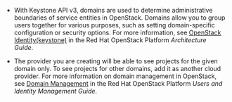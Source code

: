  - With Keystone API v3, domains are used to determine administrative boundaries of service
    entities in OpenStack. Domains allow you to group users together for various purposes, such as
    setting domain-specific configuration or security options. For more information, see
    [OpenStack Identity(keystone)](https://access.redhat.com/documentation/en-us/red_hat_openstack_platform/11/html-single/architecture_guide/#comp-identity)
    in the Red Hat OpenStack Platform *Architecture Guide*.

  - The provider you are creating will be able to see projects for the given domain only. To see
    projects for other domains, add it as another cloud provider. For more information on domain management in
    OpenStack, see [Domain Management](https://access.redhat.com/documentation/en-us/red_hat_openstack_platform/11/html-single/users_and_identity_management_guide/#Domains)
    in the Red Hat OpenStack Platform *Users and Identity Management Guide*.
